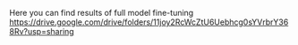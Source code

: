 Here you can find results of full model fine-tuning https://drive.google.com/drive/folders/11joy2RcWcZtU6Uebhcg0sYVrbrY368Rv?usp=sharing
